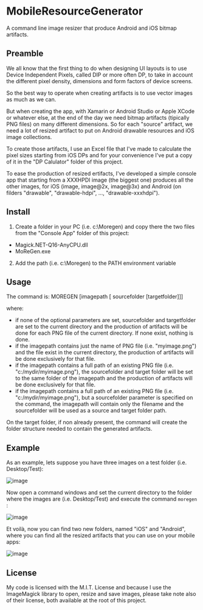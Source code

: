 # MobileResourceGenerator
A command line image resizer that produce Android and iOS bitmap artifacts.

## Preamble

We all know that the first thing to do when designing UI layouts is to use Device Independent Pixels, called DIP or more often DP, to take in account the different pixel density, dimensions and form factors of device screens.

So the best way to operate when creating artifacts is to use vector images as much as we can.

But when creating the app, with Xamarin or Android Studio or Apple XCode or whatever else, at the end of the day we need bitmap artifacts (tipically PNG files) on many different dimensions. So for each "source" artifact, we need a lot of resized artifact to put on Android drawable resources and iOS image collections.

To create those artifacts, I use an Excel file that I've made to calculate the pixel sizes starting from iOS DPs and for your convenience I've put a copy of it in the "DP Calulator" folder of this project.

To ease the production of resized ertifacts, I've developed a simple console app that starting from a XXXHPDI image (the biggest one) produces all the other images, for iOS (image, image@2x, image@3x) and Android (on filders "drawable", "drawable-hdpi", ..., "drawable-xxxhdpi").

## Install
1. Create a folder in your PC (i.e. c:\Moregen) and copy there the two files from the "Console App" folder of this project:
- Magick.NET-Q16-AnyCPU.dll
- MoReGen.exe
2. Add the path (i.e. c:\Moregen) to the PATH environment variable

## Usage
The command is:
MOREGEN \[imagepath \[ sourcefolder \[targetfolder]]]

where:
- if none of the optional parameters are set, sourcefolder and targetfolder are set to the current directory and the production of artifacts will be done for each PNG file of the current directory. If none exist, nothing is done.
- if the imagepath contains just the name of PNG file (i.e. "myimage.png") and the file exist in the current directory, the production of artifacts will be done exclusively for that file.
- if the imagepath contains a full path of an existing  PNG file (i.e. "c:/mydir/myimage.png"), the sourcefolder and target folder will be set to the same folder of the imagepath and the production of artifacts will be done exclusively for that file.
- if the imagepath contains a full path of an existing  PNG file (i.e. "c:/mydir/myimage.png"), but a sourcefolder parameter is specified on the command, the imagepath will contain only the filename and the sourcefolder will be used as a source and target folder path.

On the target folder, if non already present, the command will create the folder structure needed to contain the generated artifacts.

## Example
As an example, lets suppose you have three images on a test folder (i.e. Desktop/Test):

![image](https://user-images.githubusercontent.com/139274/39706997-64c957da-5213-11e8-90ad-321610ce9a03.png)

Now open a command windows and set the current directory to the folder where the images are (i.e. Desktop/Test) and execute the command  `moregen `:

![image](https://user-images.githubusercontent.com/139274/39707445-c01c5e24-5214-11e8-9c46-b089f4aad2dc.png)

Et voilà, now you can find two new folders, named "iOS" and "Android", where you can find all the resized artifacts that you can use on your mobile apps:

![image](https://user-images.githubusercontent.com/139274/39707903-f3177cae-5215-11e8-9824-8b18def4fc71.png)

## License
My code is licensed with the M.I.T. License and because I use the ImageMagick library to open, resize and save images, please take note also of their license, both available at the root of this project.
